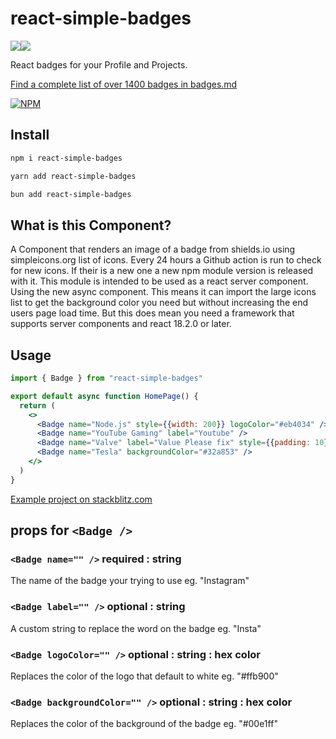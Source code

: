 # react-simple-badges

<img src="https://img.shields.io/badge/react%20-%2320232a.svg?&style=for-the-badge&logo=react&logoColor=%2361DAFB"/><img src="https://img.shields.io/badge/typescript%20-%23007ACC.svg?&style=for-the-badge&logo=typescript&logoColor=white"/>

React badges for your Profile and Projects.

[Find a complete list of over 1400 badges in badges.md](https://github.com/NWylynko/react-simple-badges/blob/master/badges.md)

[![NPM](https://nodei.co/npm/react-simple-badges.png)](https://www.npmjs.com/package/react-simple-badges)

## Install

```bash
npm i react-simple-badges
```

```bash
yarn add react-simple-badges
```

```bash
bun add react-simple-badges
```

## What is this Component?

A Component that renders an image of a badge from shields.io using simpleicons.org list of icons. Every 24 hours a Github action is run to check for new icons. If their is a new one a new npm module version is released with it. This module is intended to be used as a react server component. Using the new async component. This means it can import the large icons list to get the background color you need but without increasing the end users page load time. But this does mean you need a framework that supports server components and react 18.2.0 or later.

## Usage

``` jsx
import { Badge } from "react-simple-badges"

export default async function HomePage() {
  return (
    <>
      <Badge name="Node.js" style={{width: 200}} logoColor="#eb4034" />
      <Badge name="YouTube Gaming" label="Youtube" />
      <Badge name="Valve" label="Value Please fix" style={{padding: 10}} />
      <Badge name="Tesla" backgroundColor="#32a853" />
    </>
  )
}
```

[Example project on stackblitz.com](https://stackblitz.com/edit/nextjs-mvwvlz?file=app%2Fpage.tsx,app%2Flayout.tsx)

## props for `<Badge />`

### `<Badge name="" />` required : string
The name of the badge your trying to use
eg. "Instagram"
### `<Badge label="" />` optional : string
A custom string to replace the word on the badge
eg. "Insta"
### `<Badge logoColor="" />` optional : string : hex color
Replaces the color of the logo that default to white
eg. "#ffb900"
### `<Badge backgroundColor="" />` optional : string : hex color
Replaces the color of the background of the badge
eg. "#00e1ff"
